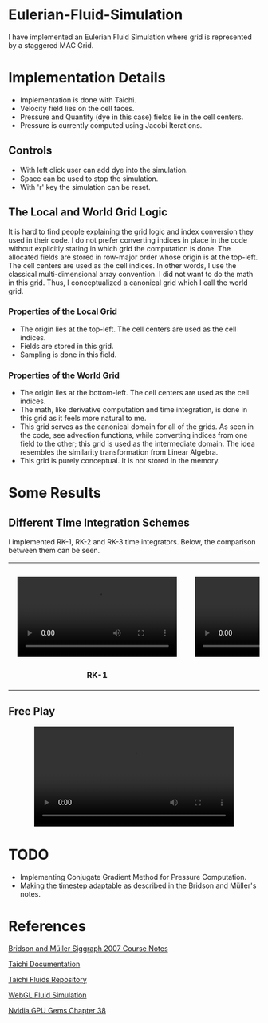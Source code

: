 # Eulerian-Fluid-Simulation

I have implemented an Eulerian Fluid Simulation where grid is represented by a staggered MAC Grid. 

# Implementation Details 
 - Implementation is done with Taichi.
 - Velocity field lies on the cell faces.
 - Pressure and Quantity (dye in this case) fields lie in the cell centers.
 - Pressure is currently computed using Jacobi Iterations.

## Controls
 - With left click user can add dye into the simulation.
 - Space can be used to stop the simulation.
 - With 'r' key the simulation can be reset.
 
## The Local and World Grid Logic
It is hard to find people explaining the grid logic and index conversion they used in their code. I do not prefer converting indices in place in the code without explicitly stating in which grid the computation is done. The allocated fields are stored in row-major order whose origin is at the top-left. The cell centers are used as the cell indices. In other words, I use the classical multi-dimensional array convention. I did not want to do the math in this grid. Thus, I conceptualized a canonical grid which I call the world grid. 


### Properties of the Local Grid
  - The origin lies at the top-left. The cell centers are used as the cell indices. 
  - Fields are stored in this grid.
  - Sampling is done in this field.

### Properties of the World Grid
  - The origin lies at the bottom-left. The cell centers are used as the cell indices. 
  - The math, like derivative computation and time integration, is done in this grid as it feels more natural to me.
  - This grid serves as the canonical domain for all of the grids. As seen in the code, see advection functions, while converting indices from one field to the other; this grid is used as the intermediate domain. The idea resembles the similarity transformation from Linear Algebra.
  - This grid is purely conceptual. It is not stored in the memory.
  
 
 
# Some Results

## Different Time Integration Schemes
I implemented RK-1, RK-2 and RK-3 time integrators. Below, the comparison between them can be seen.

<table><tr>
<td> 
  <p align="center" style="padding: 10px">
    <video src="https://user-images.githubusercontent.com/44121631/223439086-5122cc6c-c43f-4591-800e-f7beaf0d47cc.mov" width="320">
    <br>
  </p> 
  <p align="center">
  <strong>RK-1</strong>
  </p>
</td>
<td> 
  <p align="center" style="padding: 10px">
    <video src="https://user-images.githubusercontent.com/44121631/223444740-4649fd6e-660c-40b5-bf08-47064dc31ebd.mov" width="320">
    <br>
  </p> 
  <p align="center">
  <strong>RK-2</strong>
  </p>
</td>
<td> 
  <p align="center" style="padding: 10px">
    <video src="https://user-images.githubusercontent.com/44121631/223445163-ad11b2a7-7835-4a45-9601-64e034258055.mov" width="320">
    <br>
  </p> 
  <p align="center">
  <strong>RK-3</strong>
  </p>
</td>
</tr></table>

## Free Play

<div align="center">
  <video src="https://user-images.githubusercontent.com/44121631/223452499-fe514980-0b8e-4c13-bb58-017eda7900dd.mov" width=400/>
</div>





# TODO
 - Implementing Conjugate Gradient Method for Pressure Computation.
 - Making the timestep adaptable as described in the Bridson and Müller's notes.


# References

[Bridson and Müller Siggraph 2007 Course Notes](https://www.cs.ubc.ca/~rbridson/fluidsimulation/fluids_notes.pdf)

[Taichi Documentation](https://docs.taichi-lang.org/)

[Taichi Fluids Repository](https://github.com/houkensjtu/taichi-fluid)

[WebGL Fluid Simulation](https://github.com/PavelDoGreat/WebGL-Fluid-Simulation)

[Nvidia GPU Gems Chapter 38](https://developer.nvidia.com/gpugems/gpugems/part-vi-beyond-triangles/chapter-38-fast-fluid-dynamics-simulation-gpu)

